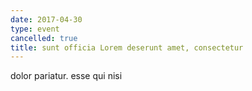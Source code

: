 ```yaml
---
date: 2017-04-30
type: event
cancelled: true
title: sunt officia Lorem deserunt amet, consectetur
---
```

dolor pariatur. esse qui nisi
